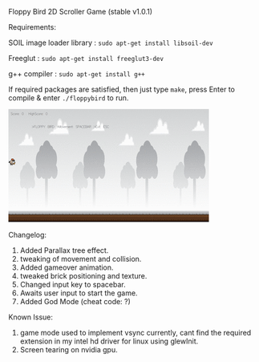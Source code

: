 Floppy Bird 2D Scroller Game  (stable v1.0.1)

Requirements:

SOIL image loader library : `sudo apt-get install libsoil-dev`

Freeglut : `sudo apt-get install freeglut3-dev`

g++ compiler : `sudo apt-get install g++`

If required packages are satisfied, then just type `make`, press Enter to compile & enter `./floppybird` to run.

![Alt text](/res/animated.gif?raw=true "floppy")

Changelog:
1. Added Parallax tree effect.
2. tweaking of movement and collision.
3. Added gameover animation.
4. tweaked brick positioning and texture.
5. Changed input key to spacebar.
6. Awaits user input to start the game.
7. Added God Mode (cheat code: ?)

Known Issue:

1. game mode used to implement vsync currently, cant find the required extension in my intel hd driver for linux using glewInit.
2. Screen tearing on nvidia gpu.


